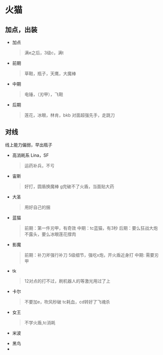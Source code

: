 # 火猫
## 加点，出装
- 加点
	> 满e之后，3级c，满t
- 前期
	>草鞋，瓶子，天鹰，大魔棒
- 中期
	> 电锤，（刃甲），飞鞋
- 后期
	> 莲花，冰眼，林肯，bkb
		对面超强先手，走跳刀
## 对线
线上能力偏弱，早出瓶子

- 高消耗系 Lina，SF
	>  运药补兵，不亏
- 宙斯
	> 好打，圆盾换魔棒
		g完破不了火盾，当面贴大药
- 大圣
	> 用好自己的捆
- 蓝猫
	> 前期：第一件刃甲，有奇效
	中期：tc蓝猫，有3秒
	后期：要么狂战大炮不露头，要么冰眼莲花撑肉
- 影魔
	> 前期：补刀斧强行补刀
	5级细节，强吃x炮，开火盾近身打
	中期: 需要刃甲
- tk
	> 12对点的打不过，刷机器人的等激光用过了上
- 卡尔
	> 不要加e，吹风秒破
	tc耗血，cd转好了飞魂杀
- 女王
	> 不学火盾,tc消耗
- 米波
	> 
- 黑鸟
- 
<!--stackedit_data:
eyJoaXN0b3J5IjpbLTE2OTk1MDc0OTUsLTE4NTUzNzE2NzUsLT
EwOTI3MzU4MTUsMTYyOTA4MjgzNCwtOTk5NjAzODUzLC0xNjMy
ODAwMzkyLDExNTMwNzEzMzFdfQ==
-->